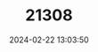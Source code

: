 ---
title: "21308"
category: "Tachypleus gigas"
draft: false
date: 2024-02-22 13:03:50
languages:
  English: ["Horseshoe Crab"]
---